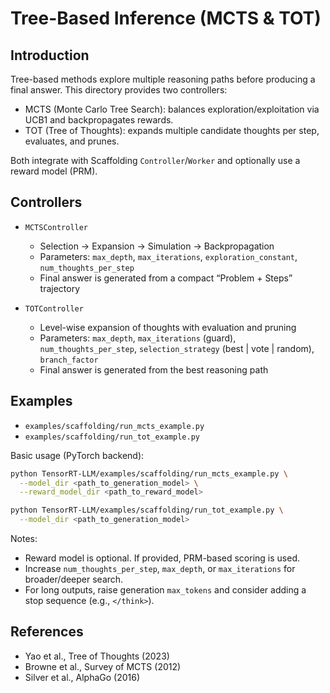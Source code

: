 # Tree-Based Inference (MCTS & TOT)

## Introduction

Tree-based methods explore multiple reasoning paths before producing a final answer. This directory provides two controllers:

- MCTS (Monte Carlo Tree Search): balances exploration/exploitation via UCB1 and backpropagates rewards.
- TOT (Tree of Thoughts): expands multiple candidate thoughts per step, evaluates, and prunes.

Both integrate with Scaffolding `Controller`/`Worker` and optionally use a reward model (PRM).

## Controllers

- `MCTSController`
  - Selection → Expansion → Simulation → Backpropagation
  - Parameters: `max_depth`, `max_iterations`, `exploration_constant`, `num_thoughts_per_step`
  - Final answer is generated from a compact “Problem + Steps” trajectory

- `TOTController`
  - Level-wise expansion of thoughts with evaluation and pruning
  - Parameters: `max_depth`, `max_iterations` (guard), `num_thoughts_per_step`, `selection_strategy` (best | vote | random), `branch_factor`
  - Final answer is generated from the best reasoning path

## Examples

- `examples/scaffolding/run_mcts_example.py`
- `examples/scaffolding/run_tot_example.py`

Basic usage (PyTorch backend):
```bash
python TensorRT-LLM/examples/scaffolding/run_mcts_example.py \
  --model_dir <path_to_generation_model> \
  --reward_model_dir <path_to_reward_model>

python TensorRT-LLM/examples/scaffolding/run_tot_example.py \
  --model_dir <path_to_generation_model>
```

Notes:
- Reward model is optional. If provided, PRM-based scoring is used.
- Increase `num_thoughts_per_step`, `max_depth`, or `max_iterations` for broader/deeper search.
- For long outputs, raise generation `max_tokens` and consider adding a stop sequence (e.g., `</think>`).


## References

- Yao et al., Tree of Thoughts (2023)
- Browne et al., Survey of MCTS (2012)
- Silver et al., AlphaGo (2016) 
